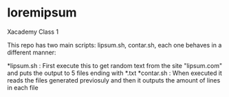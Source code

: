 # loremipsum
Xacademy Class 1

This repo has two main scripts: lipsum.sh, contar.sh, each one behaves in a different manner:

*lipsum.sh : First execute this to get random text from the site "lipsum.com" and puts the output to 5 files ending with *.txt
*contar.sh : When executed it reads the files generated previosuly and then it outputs the amount of lines in each file
